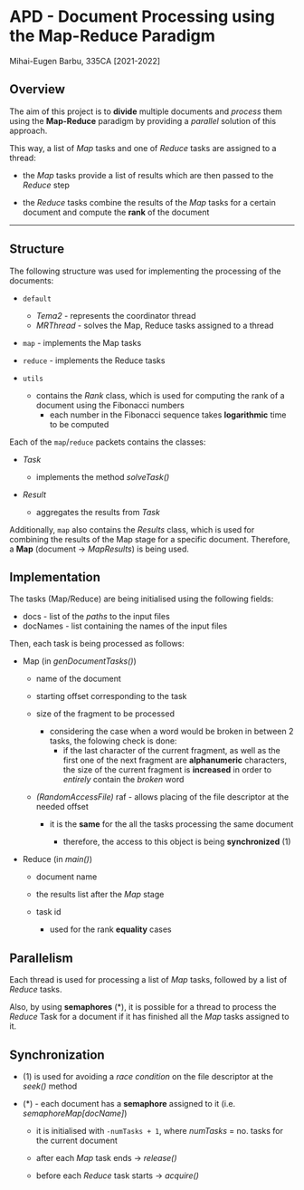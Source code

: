 # APD - Document Processing using the Map-Reduce Paradigm

Mihai-Eugen Barbu, 335CA [2021-2022]

## Overview

The aim of this project is to __divide__ multiple documents and _process_ them using the __Map-Reduce__ paradigm by providing a _parallel_ solution of this approach.

This way, a list of _Map_ tasks and one of _Reduce_ tasks are assigned to a thread:
  - the _Map_ tasks provide <!-- a _histogram_-like list of results consisting of the words' length --> a list of results which are then passed to the _Reduce_ step

  - the _Reduce_ tasks combine the results of the _Map_ tasks for a certain document and compute the __rank__ of the document

----

## Structure
The following structure was used for implementing the processing of the documents:

  - `default` 
      - _Tema2_ - represents the coordinator thread
      - _MRThread_ - solves the Map, Reduce tasks assigned to a thread

  - `map` - implements the Map tasks

  - `reduce` - implements the Reduce tasks

  - `utils`
      - contains the _Rank_ class, which is used for computing the rank of a document using the Fibonacci numbers
        - each number in the Fibonacci sequence takes __logarithmic__ time to be computed

  Each of the `map`/`reduce` packets contains the classes:

  - _Task_
    - implements the method _solveTask()_

  - _Result_
    - aggregates the results from _Task_

  Additionally, `map` also contains the _Results_ class, which is used for combining the results of the Map stage for a specific document. Therefore, a __Map__ (document -> _MapResults_) is being used.

<!-- ---- -->

## Implementation

The tasks (Map/Reduce) are being initialised using the following fields:

  - docs - list of the _paths_ to the input files
  - docNames - list containing the names of the input files

Then, each task is being processed as follows:

  - Map (in _genDocumentTasks()_)

    - name of the document
    
    - starting offset corresponding to the task

    - size of the fragment to be processed
      - considering the case when a word would be broken in between 2 tasks, the folowing check is done:
        - if the last character of the current fragment, as well as the first one of the next fragment are __alphanumeric__ characters, the size of the current fragment is __increased__ in order to _entirely_ contain the _broken_ word

    - _(RandomAccessFile)_ raf - allows placing of the file descriptor at the needed offset

      - it is the __same__ for the all the tasks processing the same document

        - therefore, the access to this object is being __synchronized__ (1)

  - Reduce (in _main()_)

    - document name
    
    - the results list after the _Map_ stage
    
    - task id
      - used for the rank __equality__ cases

<!-- ------------------------------------------------------------------------------------ -->

## Parallelism

  Each thread is used for processing a list of _Map_ tasks, followed by a list of _Reduce_ tasks.

  Also, by using __semaphores__ (*), it is possible for a thread to process the _Reduce_ Task for a document if it has finished all the _Map_ tasks assigned to it.

<!-- ------------------------------------------------------------------------------------ -->

## Synchronization

  - (1) is used for avoiding a _race condition_ on the file descriptor at the _seek()_ method

  - (*) - each document has a __semaphore__ assigned to it (i.e. _semaphoreMap[docName]_)
    
    - it is initialised with `-numTasks + 1`, where _numTasks_ = no. tasks for the current document

    - after each _Map_ task ends -> _release()_
    - before each _Reduce_ task starts -> _acquire()_

<!-- ------------------------------------------------------------------------------------ -->


